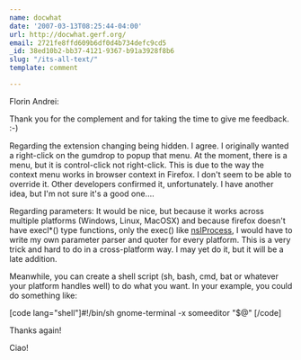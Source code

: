 ```yaml
---
name: docwhat
date: '2007-03-13T08:25:44-04:00'
url: http://docwhat.gerf.org/
email: 2721fe8ffd609b6df0d4b734defc9cd5
_id: 38ed10b2-bb37-4121-9367-b91a3928f8b6
slug: "/its-all-text/"
template: comment

---
```


Florin Andrei:

Thank you for the complement and for taking the time to give me feedback. :-)

Regarding the extension changing being hidden.  I agree.  I originally wanted a right-click on the gumdrop to popup that menu.  At the moment, there is a menu, but it is control-click not right-click.  This is due to the way the context menu works in browser context in Firefox.  I don't seem to be able to override it.  Other developers confirmed it, unfortunately.  I have another idea, but I'm not sure it's a good one....

Regarding parameters: It would be nice, but because it works across multiple platforms (Windows, Linux, MacOSX) and because firefox doesn't have execl*() type functions, only the exec() like <a href="http://xulplanet.com/references/xpcomref/ifaces/nsIProcess.html" rel="nofollow">nsIProcess</a>, I would have to write my own parameter parser and quoter for every platform.  This is a very trick and hard to do in a cross-platform way.  I may yet do it, but it will be a late addition.

Meanwhile, you can create a shell script (sh, bash, cmd, bat or whatever your platform handles well) to do what you want.  In your example, you could do something like:

[code lang="shell"]#!/bin/sh
gnome-terminal -x someeditor &quot;$@&quot;
[/code]

Thanks again!

Ciao!

